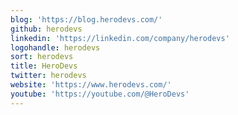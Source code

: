 ```yaml
---
blog: 'https://blog.herodevs.com/'
github: herodevs
linkedin: 'https://linkedin.com/company/herodevs'
logohandle: herodevs
sort: herodevs
title: HeroDevs
twitter: herodevs
website: 'https://www.herodevs.com/'
youtube: 'https://youtube.com/@HeroDevs'
---
```

